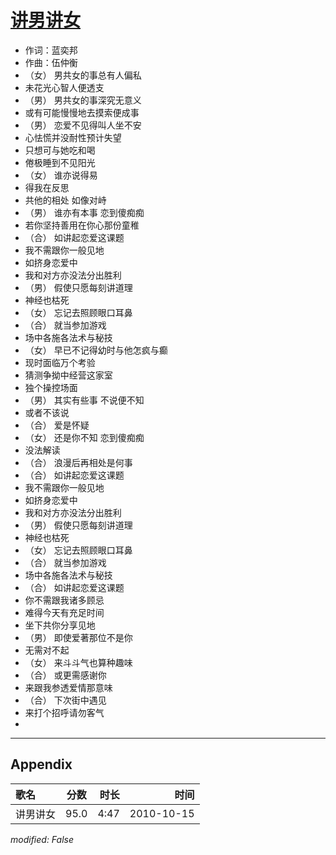 # [讲男讲女](https://music.163.com/song?id=64374)

* 作词：蓝奕邦
* 作曲：伍仲衡
* （女） 男共女的事总有人偏私
* 未花光心智人便透支
* （男） 男共女的事深究无意义
* 或有可能慢慢地去摸索便成事
* （男） 恋爱不见得叫人坐不安
* 心怯慌并没耐性预计失望
* 只想可与她吃和喝
* 倦极睡到不见阳光
* （女） 谁亦说得易
* 得我在反思
* 共他的相处 如像对峙
* （男） 谁亦有本事 恋到傻痴痴
* 若你坚持善用在你心那份童稚
* （合） 如讲起恋爱这课题
* 我不需跟你一般见地
* 如挤身恋爱中
* 我和对方亦没法分出胜利
* （男） 假使只愿每刻讲道理
* 神经也枯死
* （女） 忘记去照顾眼口耳鼻
* （合） 就当参加游戏
* 场中各施各法术与秘技
* （女） 早已不记得幼时与他怎疯与癫
* 现时面临万个考验
* 猜测争拗中经营这家室
* 独个操控场面
* （男） 其实有些事 不说便不知
* 或者不该说
* （合） 爱是怀疑
* （女） 还是你不知 恋到傻痴痴
* 没法解读
* （合） 浪漫后再相处是何事
* （合） 如讲起恋爱这课题
* 我不需跟你一般见地
* 如挤身恋爱中
* 我和对方亦没法分出胜利
* （男） 假使只愿每刻讲道理
* 神经也枯死
* （女） 忘记去照顾眼口耳鼻
* （合） 就当参加游戏
* 场中各施各法术与秘技
* （合） 如讲起恋爱这课题
* 你不需跟我诸多顾忌
* 难得今天有充足时间
* 坐下共你分享见地
* （男） 即使爱著那位不是你
* 无需对不起
* （女） 来斗斗气也算种趣味
* （合） 或更需感谢你
* 来跟我参透爱情那意味
* （合） 下次街中遇见
* 来打个招呼请勿客气
* 


---

## Appendix

|歌名|分数|时长|时间|
|:---|:---:|---:|---:|
|讲男讲女|95.0|4:47|2010-10-15

*modified: False*
